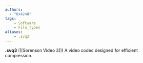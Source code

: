 ```yaml
---
authors:
  - "0x4248"
tags:
    - Software
    - File_types
aliases:
    - .svq3
---
```

**.svq3** ([[Sorenson Video 3]]) A video codec designed for efficient compression.
